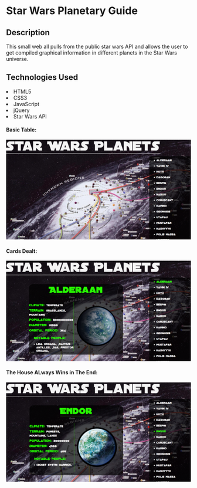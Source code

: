 <h1>Star Wars Planetary Guide</h1>

<h2>Description</h2>
This small web all pulls from the public star wars API and allows the user to get compiled graphical information in different planets in the Star Wars universe.
<h2>Technologies Used</h2>
<li>HTML5</li>
<li>CSS3</li>
<li>JavaScript</li>
<li>jQuery</li>
<li>Star Wars API</li>

<h4>Basic Table:</h4>
<img src="./pics/SW1.png">

<h4>Cards Dealt:</h4>
<img src="./pics/SW2.png">

<h4>The House ALways Wins in The End:</h4>
<img src="./pics/SW3.png">

